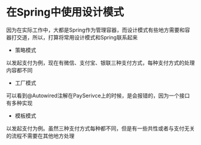 

# 在Spring中使用设计模式

因为在实际工作中，大都是Spring作为管理容器，而设计模式有些地方需要和容器打交道，所以，打算将常用设计模式和Spring联系起来

- 策略模式

以发起支付为例，现在有微信、支付宝、银联三种支付方式，每种支付方式的处理内容都不同

- 工厂模式

可以看到@Autowired注解在PaySerivce上的时候，是会报错的，因为一个接口有多种实现

- 模板模式

以发起支付为例。虽然三种支付方式每种都不同，但是有一些共性或者与支付无关的流程不需要在其他地方处理



